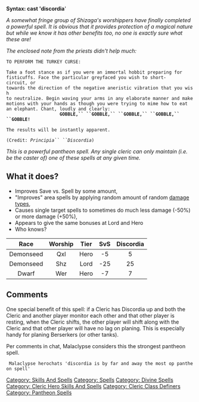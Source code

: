 **Syntax: cast 'discordia**'

*A somewhat fringe group of Shizaga's worshippers have finally completed
a powerful spell. It is obvious that it provides protection of a magical
nature but while we know it has other benefits too, no one is exactly
sure what these are!*

*The enclosed note from the priests didn't help much:*

`TO PERFORM THE TURKEY CURSE:`  
  
`Take a foot stance as if you were an immortal hobbit preparing for`  
`fisticuffs. Face the particular greyfaced you wish to short-circuit, or`  
`towards the direction of the negative aneristic vibration that you wish`  
`to neutralize. Begin waving your arms in any elaborate manner and make`  
`motions with your hands as though you were trying to mime how to eat`  
`an elephant. Chant, loudly and clearly:`  
`                    `**`GOBBLE,`` ``GOBBLE,`` ``GOBBLE,`` ``GOBBLE,`` ``GOBBLE!`**  
  
`The results will be instantly apparent.`  
  
`(Credit: `*`Principia`` ``Discordia`*`)`

*This is a powerful pantheon spell. Any single cleric can only maintain
(i.e. be the caster of) one of these spells at any given time.*

## What it does?

-   Improves Save vs. Spell by some amount,
-   "Improves" area spells by applying random amount of random [damage
    types](Damage_Types.md "wikilink"),
-   Causes single target spells to sometimes do much less damage (-50%)
    or more damage (+50%),
-   Appears to give the same bonuses at Lord and Hero
-   Who knows?

| **Race**  | **Worship** | **Tier** | **SvS** | **Discordia** |
|:---------:|:-----------:|:--------:|:-------:|:-------------:|
| Demonseed |     Qxl     |   Hero   |   -5    |       5       |
| Demonseed |     Shz     |   Lord   |   -25   |      25       |
|   Dwarf   |     Wer     |   Hero   |   -7    |       7       |

## Comments

One special benefit of this spell: if a Cleric has Discordia up and both
the Cleric and another player monitor each other and that other player
is resting, when the Cleric shifts, the other player will shift along
with the Cleric and that other player will have no lag on planing. This
is especially handy for planing Berserkers (or other tanks).

Per comments in chat, Malaclypse considers this the strongest pantheon
spell.

` Malaclypse herochats 'discordia is by far and away the most op pantheon spell'`

[Category: Skills And Spells](Category:_Skills_And_Spells "wikilink")
[Category: Spells](Category:_Spells "wikilink") [Category: Divine
Spells](Category:_Divine_Spells "wikilink") [Category: Cleric Hero
Skills And Spells](Category:_Cleric_Hero_Skills_And_Spells "wikilink")
[Category: Cleric Class
Definers](Category:_Cleric_Class_Definers "wikilink") [Category:
Pantheon Spells](Category:_Pantheon_Spells "wikilink")
